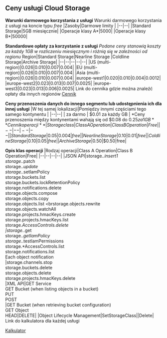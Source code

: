 ## Ceny usługi Cloud Storage
**Warunki darmowego korzystania z usługi**
Warunki darmowego korzystania z usługi na koncie typu *free*
|Zasoby|Darmowe limity  |
|--|--|
|Standard Storage|5GB miesięcznie|
|Operacje klasy A*|5000|
|Operacje klasy B*|50000|

**Standardowe opłaty za korzystanie z usługi**
*Podane ceny stanowią koszty za każdy 1GB w rozliczeniu miesięcznym i różnią się w zależności od regionu*
Region|Standard Storage|Nearline Storage  |Coldline Storage|Archive Storage|
|--|--|--|--|--|
|US (multi-region)|$0.026  |$0.010|$0.007|$0.004|
|EU (multi-region)|$0.026  |$0.010|$0.007|$0.004|
|Asia (multi-region)|$0.026  |$0.010|$0.007|$0.004|
|europe-west1|$0.020|$0.010|$0.004|$0.0012|
|europe-west2|$0.023|$0.013|$0.007|$0.0025|
|europe-west3|$0.023|$0.013|$0.006|$0.0025|
Link do cennika gdzie można znaleźć opłaty dla innych regionów
[Cennik](https://cloud.google.com/storage/pricing)

**Ceny przenoszenia danych do innego segmentu lub udostępnienia ich dla innej usługi**
|W tej samej lokalizacji|Pomiędzy innymi częściami tego samego kontynentu  |
|--|--|
| za darmo | $0.01 za każdy GB |
*Ceny przenoszenia między kontynentami wahają się od $0.08 do $0.25 za 1GB
**Cennik operacji**
|Storage class|Class A Operation|Class B Operation|Free|
|--|--|--|--|
|Standard Storage|$0.05|$0.004|free|
|Nearline Storage|$0.10|$0.01|free|
|Coldline Storage|$0.10|$0.05|free|
|Archive Storage|$0.50|$0.50|free|

**Opis klas operacji**
|Rodzaj operacji|Class A Operation|Class B Operation|Free|
|--|--|--|--|
|JSON API|storage.*.insert1 <br>storage.*.patch<br>  storage.*.update  <br>storage.*.setIamPolicy  <br>storage.buckets.list  <br>storage.buckets.lockRetentionPolicy  <br>storage.notifications.delete  <br>storage.objects.compose  <br>storage.objects.copy  <br>storage.objects.list  <brstorage.objects.rewrite  <br>storage.objects.watchAll  <br>storage.projects.hmacKeys.create  <br>storage.projects.hmacKeys.list  <br>storage.*AccessControls.delete<br>|storage.*.get  <br>storage.*.getIamPolicy  <br>storage.*.testIamPermissions <br> storage.*AccessControls.list  <br>storage.notifications.list  <br>Each object notification<br>|storage.channels.stop  <br>storage.buckets.delete  <br>storage.objects.delete  <br>storage.projects.hmacKeys.delete <br>
|XML API|GET Service <br>GET Bucket (when listing objects in a bucket) <br> PUT <br> POST<br>|GET Bucket (when retrieving bucket configuration)  <br>GET Object  <br>HEAD|DELETE|
|Object Lifecycle Management|SetStorageClass||Delete|
<br>Link do kalkulatora dla każdej usługi 

[Kalkulator](https://cloud.google.com/products/calculator/)
